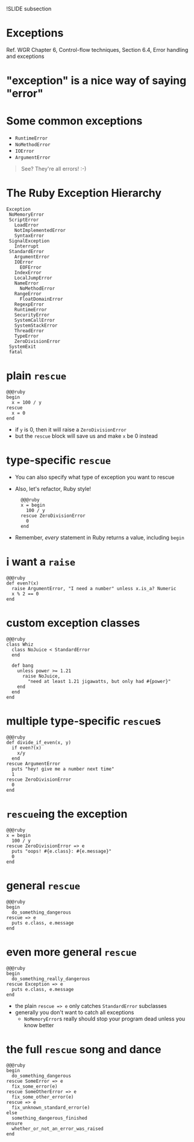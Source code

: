 !SLIDE subsection
# Exceptions

Ref. WGR Chapter 6, Control-flow techniques, Section 6.4, Error handling and exceptions

# "exception" is a nice way of saying "error"

# Some common exceptions

* `RuntimeError`
* `NoMethodError`
* `IOError`
* `ArgumentError`

> See? They're all errors! :-)

# The Ruby Exception Hierarchy

    Exception
     NoMemoryError
     ScriptError
       LoadError
       NotImplementedError
       SyntaxError
     SignalException
       Interrupt
     StandardError
       ArgumentError
       IOError
         EOFError
       IndexError
       LocalJumpError
       NameError
         NoMethodError
       RangeError
         FloatDomainError
       RegexpError
       RuntimeError
       SecurityError
       SystemCallError
       SystemStackError
       ThreadError
       TypeError
       ZeroDivisionError
     SystemExit
     fatal

# plain `rescue`

    @@@ruby
    begin
      x = 100 / y
    rescue
      x = 0
    end

* if `y` is 0, then it will raise a `ZeroDivisionError`
* but the `rescue` block will save us and make `x` be 0 instead

# type-specific `rescue`

* You can also specify what type of exception you want to rescue
* Also, let's refactor, Ruby style!

        @@@ruby
        x = begin
          100 / y
        rescue ZeroDivisionError
          0
        end
        
* Remember, *every* statement in Ruby returns a value, including `begin`

# i want a `raise`

    @@@ruby 
    def even?(x)
      raise ArgumentError, "I need a number" unless x.is_a? Numeric
      x % 2 == 0
    end
    
# custom exception classes

    @@@ruby
    class Whiz
      class NoJuice < StandardError
      end
      
      def bang
        unless power >= 1.21
          raise NoJuice, 
            "need at least 1.21 jigawatts, but only had #{power}"
        end
      end
    end

# multiple type-specific `rescue`s

    @@@ruby
    def divide_if_even(x, y)
      if even?(x)
        x/y
      end
    rescue ArgumentError
      puts "hey! give me a number next time"
      1
    rescue ZeroDivisionError
      0
    end

# `rescue`ing the exception

    @@@ruby
    x = begin
      100 / y
    rescue ZeroDivisionError => e
      puts "oops! #{e.class}: #{e.message}"
      0
    end

# general `rescue`

    @@@ruby
    begin
      do_something_dangerous
    rescue => e
      puts e.class, e.message
    end

# even more general `rescue`

    @@@ruby
    begin
      do_something_really_dangerous
    rescue Exception => e
      puts e.class, e.message
    end

* the plain `rescue => e` only catches `StandardError` subclasses
* generally you don't want to catch all exceptions
  * `NoMemoryError`s really should stop your program dead unless you know better

# the full `rescue` song and dance

    @@@ruby
    begin
      do_something_dangerous
    rescue SomeError => e
      fix_some_error(e)
    rescue SomeOtherError => e
      fix_some_other_error(e)
    rescue => e
      fix_unknown_standard_error(e)
    else
      something_dangerous_finished
    ensure
      whether_or_not_an_error_was_raised
    end
